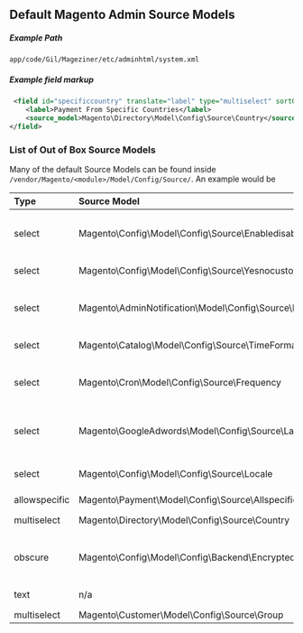 



## Default Magento Admin Source Models

##### Example Path
`app/code/Gil/Mageziner/etc/adminhtml/system.xml`

##### Example field markup

```xml
 <field id="specificcountry" translate="label" type="multiselect" sortOrder="140" showInDefault="1" showInWebsite="1" showInStore="0">
    <label>Payment From Specific Countries</label>
    <source_model>Magento\Directory\Model\Config\Source\Country</source_model>
</field>
```

### List of Out of Box Source Models

Many of the default Source Models can be found inside ` /vendor/Magento/<module>/Model/Config/Source/`. An example would be 

| Type | Source Model | Description |
| :--- | :--- | :--- |
| select | Magento\Config\Model\Config\Source\Enabledisable | Yes or No Select. Used for enable or disable values. Saved as 0 or 1 in database. |
| select | Magento\Config\Model\Config\Source\Yesnocustom | Same as Yes/No with a  Custom option |
| select | Magento\AdminNotification\Model\Config\Source\Frequency | that is used in notifications and enables us to select frequency \(every 1, 2, 6, 12, 24 hours\) |
| select | Magento\Catalog\Model\Config\Source\TimeFormat | that enables us to set the time format (12h / 24h) |
| select | Magento\Cron\Model\Config\Source\Frequency | that enables us to choose from `Daily/Weekly/Monthly` (in the database it’s saved as D/W/M respectively) |
| select | Magento\GoogleAdwords\Model\Config\Source\Language | that enables saving a 2-letter code of a given language in the ISO 639-1 format \(e.g. en\) |
| select | Magento\Config\Model\Config\Source\Locale | that acts similarly to the above one, but it pertains a locale code \(e.g. en\_US\) |
| allowspecific | Magento\Payment\Model\Config\Source\Allspecificcountries | List of Countries |
| multiselect | Magento\Directory\Model\Config\Source\Country | List all countries and select applicable ones | 
| obscure | Magento\Config\Model\Config\Backend\Encrypted | Saved value is show with *. Useful for API keys or Passwords. Encrypted on backend |
| text | n/a | Simple text field entry. No source model needed.
| multiselect | Magento\Customer\Model\Config\Source\Group | Select customer groups
